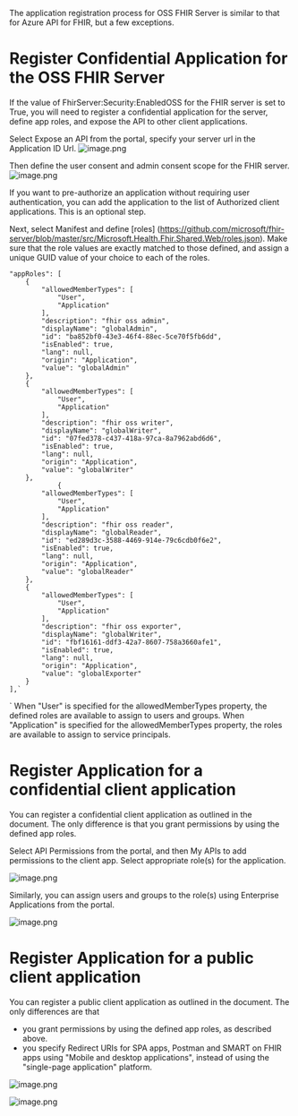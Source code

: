 The application registration process for OSS FHIR Server is similar to that for Azure API for FHIR, but a few exceptions.

# Register Confidential Application for the OSS FHIR Server

If the value of FhirServer:Security:EnabledOSS for the FHIR server is set to True, you will need to register a confidential application for the server, define app roles, and expose the API to other client applications.

Select Expose an API from the portal, specify your server url in the Application ID Url.
![image.png](/images/AppRegOSS/image-293325d0-d5ba-4e1d-ab49-5595fb0f105f.png)

Then define the user consent and admin consent scope for the FHIR server.
![image.png](/images/AppRegOSS/image-aa69a1a1-acac-40da-beae-22aea328f53f.png)

If you want to pre-authorize an application without requiring user authentication, you can add the application to the list of Authorized client applications. This is an optional step.

Next, select Manifest and define [roles] (https://github.com/microsoft/fhir-server/blob/master/src/Microsoft.Health.Fhir.Shared.Web/roles.json). Make sure that the role values are exactly matched to those defined, and assign a unique GUID value of your choice to each of the roles.

	"appRoles": [
		{
			"allowedMemberTypes": [
				"User",
				"Application"
			],
			"description": "fhir oss admin",
			"displayName": "globalAdmin",
			"id": "ba852bf0-43e3-46f4-88ec-5ce70f5fb6dd",
			"isEnabled": true,
			"lang": null,
			"origin": "Application",
			"value": "globalAdmin"
		},
		{
			"allowedMemberTypes": [
				"User",
				"Application"
			],
			"description": "fhir oss writer",
			"displayName": "globalWriter",
			"id": "07fed378-c437-418a-97ca-8a7962abd6d6",
			"isEnabled": true,
			"lang": null,
			"origin": "Application",
			"value": "globalWriter"
		},
        		{
			"allowedMemberTypes": [
				"User",
				"Application"
			],
			"description": "fhir oss reader",
			"displayName": "globalReader",
			"id": "ed289d3c-3588-4469-914e-79c6cdb0f6e2",
			"isEnabled": true,
			"lang": null,
			"origin": "Application",
			"value": "globalReader"
		},
		{
			"allowedMemberTypes": [
				"User",
				"Application"
			],
			"description": "fhir oss exporter",
			"displayName": "globalWriter",
			"id": "fbf16161-ddf3-42a7-8607-758a3660afe1",
			"isEnabled": true,
			"lang": null,
			"origin": "Application",
			"value": "globalExporter"
		}
	],`
`
When "User" is specified for the allowedMemberTypes property, the defined roles are available to assign to users and groups. When  "Application" is specified for the allowedMemberTypes property, the roles are available to assign to service principals.

# Register Application for a confidential client application

You can register a confidential client application as outlined in the document. The only difference is that you grant permissions by using the defined app roles.

Select API Permissions from the portal, and then My APIs to add permissions to the client app. Select appropriate role(s) for the application.

![image.png](/images/AppRegOSS/image-4a7f3341-6075-4cd9-935d-96923ad88ecf.png)

Similarly, you can assign users and groups to the role(s) using Enterprise Applications from the portal.

![image.png](/images/AppRegOSS/image-8f6232e0-1f75-41b8-aba3-8a392cd52460.png)

# Register Application for a public client application

You can register a public client application as outlined in the document. The only differences are that 
- you grant permissions by using the defined app roles, as described above.
- you specify Redirect URIs for SPA apps, Postman and SMART on FHIR apps using "Mobile and desktop applications", instead of using the "single-page application" platform.

![image.png](/images/AppRegOSS/image-7238b1aa-112b-48da-b6fd-a5e852dca1bf.png)

![image.png](/images/AppRegOSS/image-2c6535a6-9675-4397-a52a-21fce0d844a2.png)






